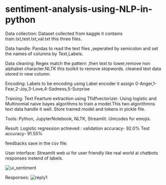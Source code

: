 # sentiment-analysis-using-NLP-in-python
Data collection:
Dataset collected from kaggle it contains train.txt,test.txt,val.txt this three files.

Data handle:
Pandas to read the text files ,seperated by semicolon and set the names of columns by Text,Labels.

Data cleaning:
Regex match the pattern ,then text to lower,remove non alphabet character.NLTK this toolkit to remove stopwords.
cleaned text data stored in new column.

 Encoding:
 Labels to be encoding using Label encoder it assign 0-Anger,1-Fear,2-Joy,3-Love,4-Sadness,5-Surprise
 
Training:
Text Fearture extraction using Tfidfvectorizer.
Using logistic and Multinomial naive bayes algorithms to train a model.This two algorithmns text data handle it well.
Store trained model and tokens in pickle file.

Tools:
Python,
JupyterNotebook,
NLTK,
Streamlit.
Unicodes for emojis.

Result:
Logistic regression achieved  : validation accuracy- 92.0%
                                 Test accuracy- 91.55%
                                 
feedbacks save in the csv file.

User interface:
Streamlit web ui for user friendly like real world ai chatbots responses instend of labels.

![ui_sentiment](https://github.com/user-attachments/assets/a17a102d-b6a1-4b3b-88e8-283c73a8b031)

Responses:
![reply1](https://github.com/user-attachments/assets/a84f316b-1545-417e-a397-b3a55b8de1c5)



                                 
                                 

                                 


